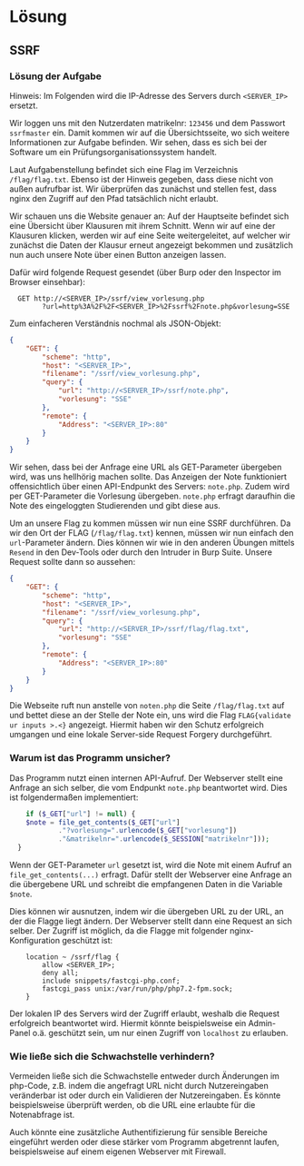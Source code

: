 # Lösung 

## SSRF

### Lösung der Aufgabe

Hinweis: Im Folgenden wird die IP-Adresse des Servers durch `<SERVER_IP>` ersetzt.

Wir loggen uns mit den Nutzerdaten matrikelnr: `123456` und dem Passwort `ssrfmaster` ein. Damit kommen wir
auf die Übersichtsseite, wo sich weitere Informationen zur Aufgabe befinden. Wir sehen, dass es sich
bei der Software um ein Prüfungsorganisationssystem handelt.

Laut Aufgabenstellung befindet sich eine Flag im Verzeichnis `/flag/flag.txt`. Ebenso ist der Hinweis
gegeben, dass diese nicht von außen aufrufbar ist. Wir überprüfen das zunächst und stellen fest,
dass nginx den Zugriff auf den Pfad tatsächlich nicht erlaubt.

Wir schauen uns die Website genauer an: Auf der Hauptseite befindet sich eine Übersicht über 
Klausuren mit ihrem Schnitt. Wenn wir auf eine der Klausuren klicken, werden wir auf eine Seite 
weitergeleitet, auf welcher wir zunächst die Daten der Klausur erneut angezeigt bekommen und 
zusätzlich nun auch unsere Note über einen Button anzeigen lassen.

Dafür wird folgende Request gesendet (über Burp oder den Inspector im Browser einsehbar):

```
  GET http://<SERVER_IP>/ssrf/view_vorlesung.php
		?url=http%3A%2F%2F<SERVER_IP>%2Fssrf%2Fnote.php&vorlesung=SSE
```

Zum einfacheren Verständnis nochmal als JSON-Objekt: 

```json
{
	"GET": {
		"scheme": "http",
		"host": "<SERVER_IP>",
		"filename": "/ssrf/view_vorlesung.php",
		"query": {
			"url": "http://<SERVER_IP>/ssrf/note.php",
			"vorlesung": "SSE"
		},
		"remote": {
			"Address": "<SERVER_IP>:80"
		}
	}
}
```

Wir sehen, dass bei der Anfrage eine URL als GET-Parameter übergeben wird, was uns hellhörig machen sollte.
Das Anzeigen der Note funktioniert offensichtlich über einen API-Endpunkt des Servers: `note.php`. 
Zudem wird per GET-Parameter die Vorlesung übergeben. `note.php` erfragt daraufhin die Note des 
eingeloggten Studierenden und gibt diese aus.

Um an unsere Flag zu kommen müssen wir nun eine SSRF durchführen. Da wir den Ort der FLAG (`/flag/flag.txt`)
kennen, müssen wir nun einfach den `url`-Parameter ändern. Dies können wir wie in den anderen Übungen mittels
`Resend` in den Dev-Tools oder durch den Intruder in Burp Suite. Unsere Request sollte dann so aussehen:

```json
{
	"GET": {
		"scheme": "http",
		"host": "<SERVER_IP>",
		"filename": "/ssrf/view_vorlesung.php",
		"query": {
			"url": "http://<SERVER_IP>/ssrf/flag/flag.txt",
			"vorlesung": "SSE"
		},
		"remote": {
			"Address": "<SERVER_IP>:80"
		}
	}
}
```

Die Webseite ruft nun anstelle von `noten.php` die Seite `/flag/flag.txt` auf und bettet diese an der
Stelle der Note ein, uns wird die Flag `FLAG{validate ur inputs >.<}` angezeigt. Hiermit haben wir
den Schutz erfolgreich umgangen und eine lokale Server-side Request Forgery durchgeführt.

### Warum ist das Programm unsicher?

Das Programm nutzt einen internen API-Aufruf. Der Webserver stellt eine Anfrage an sich selber,
die vom Endpunkt `note.php` beantwortet wird. Dies ist folgendermaßen implementiert:

```php
	if ($_GET["url"] != null) {
    $note = file_get_contents($_GET["url"]
			."?vorlesung=".urlencode($_GET["vorlesung"])
			."&matrikelnr=".urlencode($_SESSION["matrikelnr"]));
  }
```

Wenn der GET-Parameter `url` gesetzt ist, wird die Note mit einem Aufruf an `file_get_contents(...)` erfragt.
Dafür stellt der Webserver eine Anfrage an die übergebene URL und schreibt die empfangenen Daten in die Variable
`$note`.

Dies können wir ausnutzen, indem wir die übergeben URL zu der URL, an der die Flagge liegt ändern. Der Webserver
stellt dann eine Request an sich selber. Der Zugriff ist möglich, da die Flagge mit folgender nginx-Konfiguration geschützt ist:

```
	location ~ /ssrf/flag {
		allow <SERVER_IP>;
		deny all;
		include snippets/fastcgi-php.conf;
		fastcgi_pass unix:/var/run/php/php7.2-fpm.sock;
	}
```

Der lokalen IP des Servers wird der Zugriff erlaubt, weshalb die Request erfolgreich beantwortet wird. Hiermit 
könnte beispielsweise ein Admin-Panel o.ä. geschützt sein, um nur einen Zugriff von `localhost` zu erlauben.

### Wie ließe sich die Schwachstelle verhindern?

Vermeiden ließe sich die Schwachstelle entweder durch Änderungen im php-Code, z.B. indem die angefragt URL nicht
durch Nutzereingaben veränderbar ist oder durch ein Validieren der Nutzereingaben. Es könnte beispielsweise
überprüft werden, ob die URL eine erlaubte für die Notenabfrage ist.

Auch könnte eine zusätzliche Authentifizierung für sensible Bereiche eingeführt werden oder diese stärker vom Programm abgetrennt laufen, beispielsweise auf einem eigenen Webserver mit Firewall.
